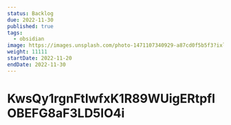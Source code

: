 ```yaml
---
status: Backlog
due: 2022-11-30
published: true
tags:
  - obsidian
image: https://images.unsplash.com/photo-1471107340929-a87cd0f5b5f3?ixlib=rb-4.0.3&ixid=MnwxMjA3fDB8MHxwaG90by1wYWdlfHx8fGVufDB8fHx8&auto=format&fit=crop&w=300&q=80
weight: 11111
startDate: 2022-11-20
endDate: 2022-11-30
---
```


# KwsQy1rgnFtlwfxK1R89WUigERtpflOBEFG8aF3LD5IO4i
